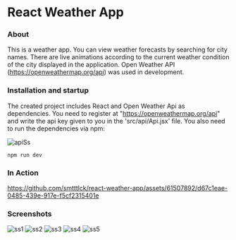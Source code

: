 # React Weather App

### About

This is a weather app. You can view weather forecasts by searching for city names. There are live animations according to the current weather condition of the city displayed in the application. Open Weather API (https://openweathermap.org/api) was used in development.

### Installation and startup

The created project includes React and Open Weather Api as dependencies. You need to register at "https://openweathermap.org/api" and write the api key given to you in the 'src/api/Api.jsx' file. You also need to run the dependencies via npm:

![apiSs](https://github.com/smtttlck/react-weather-app/assets/61507892/f9e32bfc-c477-4e8c-9a44-90c8e09a4e12)

    npm run dev

### In Action
https://github.com/smtttlck/react-weather-app/assets/61507892/d67c1eae-0485-439e-917e-f5cf2315401e

### Screenshots
![ss1](https://github.com/smtttlck/react-weather-app/assets/61507892/ca50abb6-1722-496d-87d7-34467652b70c)
![ss2](https://github.com/smtttlck/react-weather-app/assets/61507892/11375df8-6684-4612-8248-f1b68759e080)
![ss3](https://github.com/smtttlck/react-weather-app/assets/61507892/dd96251b-b865-4aa3-bd29-2c927da66ce1)
![ss4](https://github.com/smtttlck/react-weather-app/assets/61507892/397157ae-8532-47c4-8f8b-135a6e624e86)
![ss5](https://github.com/smtttlck/react-weather-app/assets/61507892/6c615893-4f0c-4fbc-8e82-4bcb3bc9f389)

